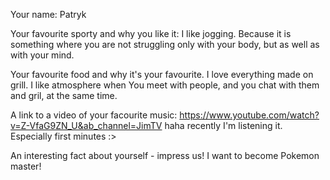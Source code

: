 Your name: Patryk

Your favourite sporty and why you like it:
I like jogging. Because it is something where you are not struggling only with your body, but as well as with your mind.

Your favourite food and why it's your favourite.
I love everything made on grill. I like atmosphere when You meet with people, and you chat with them and gril, at the same time. 

A link to a video of your facourite music: 
https://www.youtube.com/watch?v=Z-VfaG9ZN_U&ab_channel=JimTV
haha recently I'm listening it. Especially first minutes :> 

An interesting fact about yourself - impress us!
I want to become Pokemon master! 
